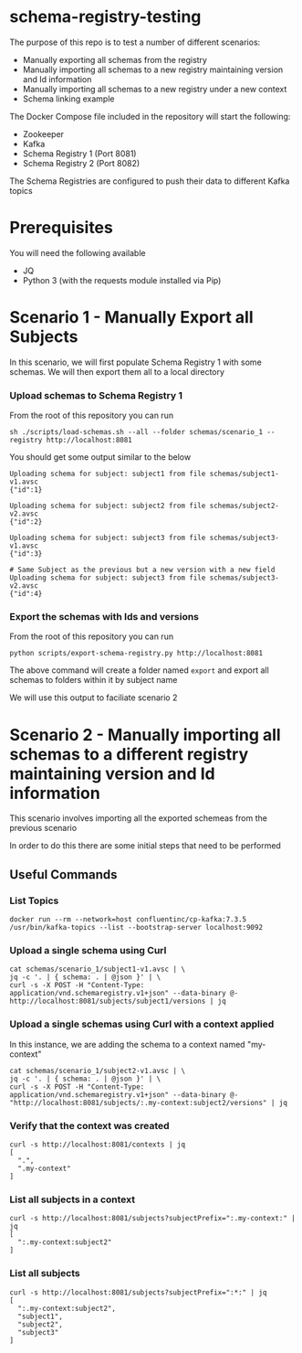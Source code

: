# schema-registry-testing


The purpose of this repo is to test a number of different scenarios:

- Manually exporting all schemas from the registry
- Manually importing all schemas to a new registry maintaining version and Id information 
- Manually importing all schemas to a new registry under a new context
- Schema linking example

The Docker Compose file included in the repository will start the following:

- Zookeeper
- Kafka
- Schema Registry 1 (Port 8081)
- Schema Registry 2 (Port 8082)

The Schema Registries are configured to push their data to different Kafka topics

# Prerequisites

You will need the following available

- JQ
- Python 3 (with the requests module installed via Pip)

# Scenario 1 - Manually Export all Subjects

In this scenario, we will first populate Schema Registry 1 with some schemas. We will then export them all to a local directory

### Upload schemas to Schema Registry 1

From the root of this repository you can run

```
sh ./scripts/load-schemas.sh --all --folder schemas/scenario_1 --registry http://localhost:8081
```

You should get some output similar to the below

```
Uploading schema for subject: subject1 from file schemas/subject1-v1.avsc
{"id":1}

Uploading schema for subject: subject2 from file schemas/subject2-v2.avsc
{"id":2}

Uploading schema for subject: subject3 from file schemas/subject3-v1.avsc
{"id":3}

# Same Subject as the previous but a new version with a new field
Uploading schema for subject: subject3 from file schemas/subject3-v2.avsc
{"id":4}

```

### Export the schemas with Ids and versions

From the root of this repository you can run

```
python scripts/export-schema-registry.py http://localhost:8081
```

The above command will create a folder named `export` and export all schemas to folders within it by subject name

We will use this output to faciliate scenario 2


# Scenario 2 - Manually importing all schemas to a different registry maintaining version and Id information

This scenario involves importing all the exported schemeas from the previous scenario

In order to do this there are some initial steps that need to be performed


## Useful Commands

### List Topics
```
docker run --rm --network=host confluentinc/cp-kafka:7.3.5 /usr/bin/kafka-topics --list --bootstrap-server localhost:9092
```

### Upload a single schema using Curl
```
cat schemas/scenario_1/subject1-v1.avsc | \
jq -c '. | { schema: . | @json }' | \
curl -s -X POST -H "Content-Type: application/vnd.schemaregistry.v1+json" --data-binary @- http://localhost:8081/subjects/subject1/versions | jq
```

### Upload a single schemas using Curl with a context applied
In this instance, we are adding the schema to a context named "my-context"

```
cat schemas/scenario_1/subject2-v1.avsc | \
jq -c '. | { schema: . | @json }' | \
curl -s -X POST -H "Content-Type: application/vnd.schemaregistry.v1+json" --data-binary @- "http://localhost:8081/subjects/:.my-context:subject2/versions" | jq
```

### Verify that the context was created

```
curl -s http://localhost:8081/contexts | jq
[
  ".",
  ".my-context"
]
```

### List all subjects in a context

```
curl -s http://localhost:8081/subjects?subjectPrefix=":.my-context:" | jq
[
  ":.my-context:subject2"
]
```

### List all subjects

```
curl -s http://localhost:8081/subjects?subjectPrefix=":*:" | jq
[
  ":.my-context:subject2",
  "subject1",
  "subject2",
  "subject3"
]
```